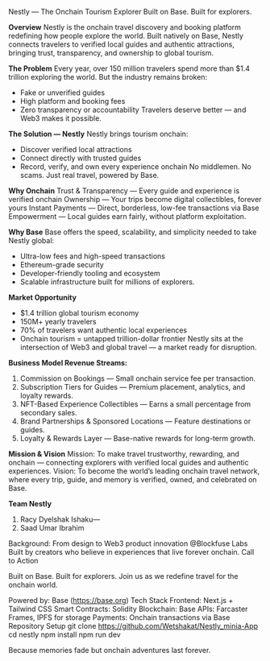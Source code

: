 Nestly — The Onchain Tourism Explorer
Built on Base. Built for explorers.

**Overview**
Nestly is the onchain travel discovery and booking platform redefining how people explore
the world.
Built natively on Base, Nestly connects travelers to verified local guides and authentic
attractions, bringing trust, transparency, and ownership to global tourism.

**The Problem**
Every year, over 150 million travelers spend more than $1.4 trillion exploring the world.
But the industry remains broken:
- Fake or unverified guides
- High platform and booking fees
- Zero transparency or accountability
Travelers deserve better — and Web3 makes it possible.

**The Solution — Nestly**
Nestly brings tourism onchain:
- Discover verified local attractions
- Connect directly with trusted guides
- Record, verify, and own every experience onchain
No middlemen. No scams. Just real travel, powered by Base.

**Why Onchain**
Trust & Transparency — Every guide and experience is verified onchain
Ownership — Your trips become digital collectibles, forever yours
Instant Payments — Direct, borderless, low-fee transactions via Base
Empowerment — Local guides earn fairly, without platform exploitation.

**Why Base**
Base offers the speed, scalability, and simplicity needed to take Nestly global:
- Ultra-low fees and high-speed transactions
- Ethereum-grade security
- Developer-friendly tooling and ecosystem
- Scalable infrastructure built for millions of explorers.
  
**Market Opportunity**
- $1.4 trillion global tourism economy
- 150M+ yearly travelers
- 70% of travelers want authentic local experiences
- Onchain tourism = untapped trillion-dollar frontier
Nestly sits at the intersection of Web3 and global travel — a market ready for disruption.

**Business Model
Revenue Streams:**

1. Commission on Bookings — Small onchain service fee per transaction.
2. Subscription Tiers for Guides — Premium placement, analytics, and loyalty rewards.
3. NFT-Based Experience Collectibles — Earns a small percentage from secondary sales.
4. Brand Partnerships & Sponsored Locations — Feature destinations or guides.
5. Loyalty & Rewards Layer — Base-native rewards for long-term growth.

**Mission & Vision**
Mission: To make travel trustworthy, rewarding, and onchain — connecting explorers with
verified local guides and authentic experiences.
Vision: To become the world’s leading onchain travel network, where every trip, guide, and
memory is verified, owned, and celebrated on Base.


**Team Nestly**
1. Racy Dyelshak Ishaku— 
2. Saad Umar Ibrahim

Background: From design to Web3 product innovation @Blockfuse Labs
Built by creators who believe in experiences that live forever onchain.
Call to Action

Built on Base. Built for explorers.
Join us as we redefine travel for the onchain world.

Powered by: Base (https://base.org)
Tech Stack
Frontend: Next.js + Tailwind CSS
Smart Contracts: Solidity
Blockchain: Base
APIs: Farcaster Frames, IPFS for storage
Payments: Onchain transactions via Base
Repository Setup
git clone https://github.com/Wetshakat/Nestly_minia-App
cd nestly
npm install
npm run dev


Because memories fade  but onchain adventures last forever.
